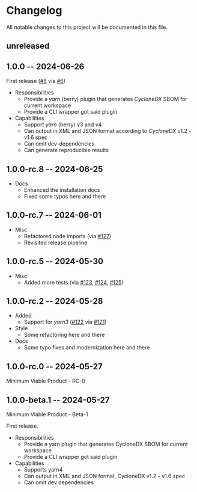 # Changelog

All notable changes to this project will be documented in this file.

## unreleased

<!-- add unreleased items here -->

## 1.0.0 -- 2024-06-26

First release ([#8] via [#6])

* Responsibilities
  - Provide a _yarn_ (berry) plugin that generates _CycloneDX_ SBOM for current workspace
  - Provide a CLI wrapper got said plugin
* Capabilities
  - Support _yarn_ (berry) v3 and v4
  - Can output in XML and JSON format according to _CycloneDX_ v1.2 - v1.6 spec
  - Can omit dev-dependencies
  - Can generate reproducible results

[#6]: https://github.com/CycloneDX/cyclonedx-node-yarn/pull/6
[#8]: https://github.com/CycloneDX/cyclonedx-node-yarn/discussions/8

## 1.0.0-rc.8 -- 2024-06-25

* Docs
  * Enhanced the installation docs
  * Fixed some typos here and there

## 1.0.0-rc.7 -- 2024-06-01

* Misc
  * Refactored node imports (via [#127])
  * Revisited release pipeline

[#127]: https://github.com/CycloneDX/cyclonedx-node-yarn/pull/127

## 1.0.0-rc.5 -- 2024-05-30

* Misc
  * Added more tests (via [#123], [#124], [#125])

[#123]: https://github.com/CycloneDX/cyclonedx-node-yarn/pull/123
[#124]: https://github.com/CycloneDX/cyclonedx-node-yarn/pull/124
[#125]: https://github.com/CycloneDX/cyclonedx-node-yarn/pull/125

## 1.0.0-rc.2 -- 2024-05-28

* Added
  * Support for _yarn3_ ([#122] via [#121])
* Style
  * Some refactoring here and there
* Docs
  * Some typo fixes and modernization here and there

[#121]: https://github.com/CycloneDX/cyclonedx-node-yarn/pull/121
[#122]: https://github.com/CycloneDX/cyclonedx-node-yarn/issues/122

## 1.0.0-rc.0 -- 2024-05-27

Minimum Viable Product - RC-0

## 1.0.0-beta.1 -- 2024-05-27

Minimum Viable Product - Beta-1

First release.

* Responsibilities
  - Provide a yarn plugin that generates CycloneDX SBOM for current workspace
  - Provide a CLI wrapper got said plugin
* Capabilities
  - Supports yarn4
  - Can output in XML and JSON format, CycloneDX v1.2 - v1.6 spec
  - Can omit dev dependencies
